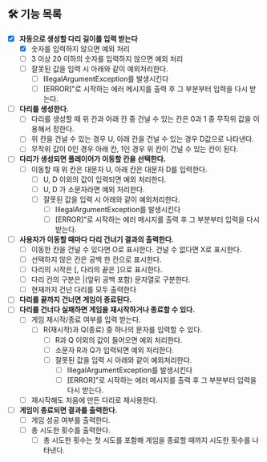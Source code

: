 ## 🛠 기능 목록

- [x] **자동으로 생성할 다리 길이를 입력 받는다**
  - [x] 숫자를 입력하지 않으면 예외 처리
  - [ ] 3 이상 20 이하의 숫자를 입력하지 않으면 예외 처리
  - [ ] 잘못된 값을 입력 시 아래와 같이 예외처리한다.
    - [ ] IllegalArgumentException를 발생시킨다
    - [ ] [ERROR]"로 시작하는 에러 메시지를 출력 후 그 부분부터 입력을 다시 받는다.
- [ ] **다리를 생성한다.**
  - [ ] 다리를 생성할 때 위 칸과 아래 칸 중 건널 수 있는 칸은 0과 1 중 무작위 값을 이용해서 정한다.
  - [ ] 위 칸을 건널 수 있는 경우 U, 아래 칸을 건널 수 있는 경우 D값으로 나타낸다.
  - [ ] 무작위 값이 0인 경우 아래 칸, 1인 경우 위 칸이 건널 수 있는 칸이 된다.
- [ ] **다리가 생성되면 플레이어가 이동할 칸을 선택한다.**
  - [ ] 이동할 때 위 칸은 대문자 U, 아래 칸은 대문자 D를 입력한다.
    - [ ] U, D 이외의 값이 입력되면 예외 처리한다.
    - [ ] U, D 가 소문자라면 예외 처리한다.
    - [ ] 잘못된 값을 입력 시 아래와 같이 예외처리한다.
      - [ ] IllegalArgumentException를 발생시킨다
      - [ ] [ERROR]"로 시작하는 에러 메시지를 출력 후 그 부분부터 입력을 다시 받는다.
- [ ] **사용자가 이동할 때마다 다리 건너기 결과의 출력한다.**
  - [ ] 이동한 칸을 건널 수 있다면 O로 표시한다. 건널 수 없다면 X로 표시한다.
  - [ ] 선택하지 않은 칸은 공백 한 칸으로 표시한다.
  - [ ] 다리의 시작은 [, 다리의 끝은 ]으로 표시한다.
  - [ ] 다리 칸의 구분은 |(앞뒤 공백 포함) 문자열로 구분한다.
  - [ ] 현재까지 건넌 다리를 모두 출력한다
- [ ] **다리를 끝까지 건너면 게임이 종료된다.**
- [ ] **다리를 건너다 실패하면 게임을 재시작하거나 종료할 수 있다.**
  - [ ] 게임 재시작/종료 여부를 입력 받는다.
    - [ ] R(재시작)과 Q(종료) 중 하나의 문자를 입력할 수 있다.
      - [ ] R과 Q 이외의 값이 들어오면 예외 처리한다.
      - [ ] 소문자 R과 Q가 입력되면 예외 처리한다.
      - [ ] 잘못된 값을 입력 시 아래와 같이 예외처리한다.
        - [ ] IllegalArgumentException를 발생시킨다
        - [ ] [ERROR]"로 시작하는 에러 메시지를 출력 후 그 부분부터 입력을 다시 받는다.
  - [ ] 재시작해도 처음에 만든 다리로 재사용한다.
- [ ] **게임이 종료되면 결과를 출력한다.**
  - [ ] 게임 성공 여부를 출력한다.
  - [ ] 총 시도한 횟수를 출력한다.
    - [ ] 총 시도한 횟수는 첫 시도를 포함해 게임을 종료할 때까지 시도한 횟수를 나타낸다.

